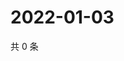 # 2022-01-03

共 0 条

<!-- BEGIN WEIBO -->
<!-- 最后更新时间 Mon Jan 03 2022 19:10:13 GMT+0800 (China Standard Time) -->

<!-- END WEIBO -->
